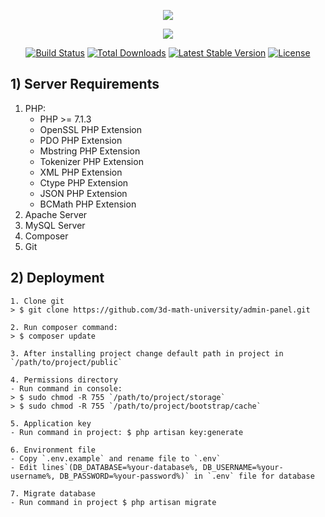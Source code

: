 <p align="center"><img src="https://laravel.com/assets/img/components/logo-laravel.svg"></p>
<p align="center"><img src="https://s2.stc.all.kpcdn.net/best/crimea/kfuorigins/images/tild3362-6266-4433-b931-393661633231__rgb.png"></p>

<p align="center">
<a href="https://travis-ci.org/laravel/framework"><img src="https://travis-ci.org/laravel/framework.svg" alt="Build Status"></a>
<a href="https://packagist.org/packages/laravel/framework"><img src="https://poser.pugx.org/laravel/framework/d/total.svg" alt="Total Downloads"></a>
<a href="https://packagist.org/packages/laravel/framework"><img src="https://poser.pugx.org/laravel/framework/v/stable.svg" alt="Latest Stable Version"></a>
<a href="https://packagist.org/packages/laravel/framework"><img src="https://poser.pugx.org/laravel/framework/license.svg" alt="License"></a>
</p>


## 1) Server Requirements

1. PHP:
    - PHP >= 7.1.3
    - OpenSSL PHP Extension
    - PDO PHP Extension
    - Mbstring PHP Extension
    - Tokenizer PHP Extension
    - XML PHP Extension
    - Ctype PHP Extension
    - JSON PHP Extension
    - BCMath PHP Extension
2. Apache Server
3. MySQL Server
4. Composer
5. Git

## 2) Deployment

    1. Clone git 
    > $ git clone https://github.com/3d-math-university/admin-panel.git

    2. Run composer command:
    > $ composer update
    
    3. After installing project change default path in project in `/path/to/project/public`

    4. Permissions directory
    - Run command in console:
    > $ sudo chmod -R 755 `/path/to/project/storage`
    > $ sudo chmod -R 755 `/path/to/project/bootstrap/cache`
    
    5. Application key
    - Run command in project: $ php artisan key:generate
   
    6. Environment file
    - Copy `.env.example` and rename file to `.env`
    - Edit lines`(DB_DATABASE=%your-database%, DB_USERNAME=%your-username%, DB_PASSWORD=%your-password%)` in `.env` file for database
    
    7. Migrate database
    - Run command in project $ php artisan migrate
 